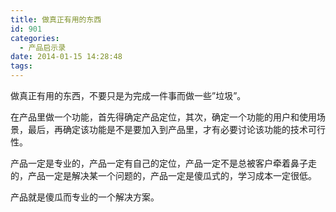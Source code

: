 ```yaml
---
title: 做真正有用的东西
id: 901
categories:
  - 产品启示录
date: 2014-01-15 14:28:48
tags:
---
```


做真正有用的东西，不要只是为完成一件事而做一些”垃圾”。

在产品里做一个功能，首先得确定产品定位，其次，确定一个功能的用户和使用场景，最后，再确定该功能是不是要加入到产品里，才有必要讨论该功能的技术可行性。

产品一定是专业的，产品一定有自己的定位，产品一定不是总被客户牵着鼻子走的，产品一定是解决某一个问题的，产品一定是傻瓜式的，学习成本一定很低。

产品就是傻瓜而专业的一个解决方案。